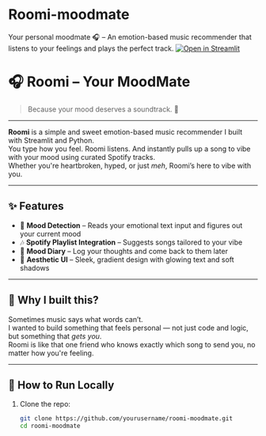 # Roomi-moodmate
Your personal moodmate 🎧 – An emotion-based music recommender that listens to your feelings and plays the perfect track.
[![Open in Streamlit](https://static.streamlit.io/badges/streamlit_badge_black_white.svg)](https://roomi-moodmate-aimw2thcsov3amdfmz6zj9.streamlit.app/)

# 🎧 Roomi – Your MoodMate

> Because your mood deserves a soundtrack. 💜

---

**Roomi** is a simple and sweet emotion-based music recommender I built with Streamlit and Python.  
You type how you feel. Roomi listens. And instantly pulls up a song to vibe with your mood using curated Spotify tracks.  
Whether you're heartbroken, hyped, or just *meh*, Roomi’s here to vibe with you.

---

## ✨ Features

- 🧠 **Mood Detection** – Reads your emotional text input and figures out your current mood
- 🎶 **Spotify Playlist Integration** – Suggests songs tailored to your vibe
- 📔 **Mood Diary** – Log your thoughts and come back to them later
- 💅 **Aesthetic UI** – Sleek, gradient design with glowing text and soft shadows

---

## 🎯 Why I built this?

Sometimes music says what words can’t.  
I wanted to build something that feels personal — not just code and logic, but something that *gets you*.  
Roomi is like that one friend who knows exactly which song to send you, no matter how you're feeling.

---

## 🚀 How to Run Locally

1. Clone the repo:
   ```bash
   git clone https://github.com/yourusername/roomi-moodmate.git
   cd roomi-moodmate
